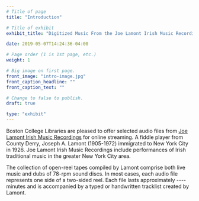 ```yaml
---
# Title of page
title: "Introduction"

# Title of exhibit
exhibit_title: "Digitized Music From the Joe Lamont Irish Music Recordings"

date: 2019-05-07T14:24:36-04:00

# Page order (1 is 1st page, etc.)
weight: 1 

# Big image on first page.
front_image: "intro-image.jpg" 
front_caption_headline: ""
front_caption_text: ""

# Change to false to publish.
draft: true

type: "exhibit"
---
```


Boston College Libraries are pleased to offer selected audio files from [Joe Lamont Irish Music Recordings](http://hdl.handle.net/2345.2/IM-M145-2005) for online streaming. A fiddle player from County Derry, Joseph A. Lamont (1905-1972) immigrated to New York City in 1926. Joe Lamont Irish Music Recordings include performances of Irish traditional music in the greater New York City area. 

The collection of open-reel tapes compiled by Lamont comprise both live music and dubs of 78-rpm sound discs. In most cases, each audio file represents one side of a two-sided reel. Each file lasts approximately ---- minutes and is accompanied by a typed or handwritten tracklist created by Lamont.
